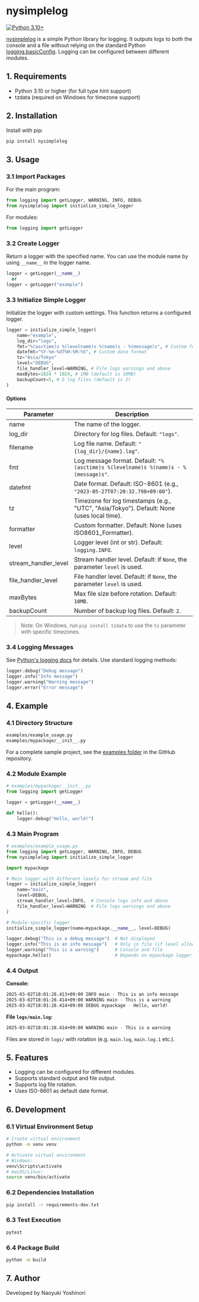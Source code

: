 # nysimplelog

[![Python 3.10+](https://img.shields.io/badge/python-3.10+-blue.svg)](https://www.python.org/downloads/)

[nysimplelog](https://github.com/naoyoshinori/nysimplelog) is a simple Python library for logging. It outputs logs to both the console and a file without relying on the standard Python [logging.basicConfig](https://docs.python.org/3/library/logging.html). Logging can be configured between different modules.

## 1. Requirements

- Python 3.10 or higher (for full type hint support)
- tzdata (required on Windows for timezone support)

## 2. Installation

 Install with pip:

```bash
pip install nysimplelog
```

## 3. Usage

### 3.1 Import Packages

For the main program:

```python
from logging import getLogger, WARNING, INFO, DEBUG
from nysimplelog import initialize_simple_logger
```

For modules:

```python
from logging import getLogger
```

### 3.2 Create Logger

Return a logger with the specified name. You can use the module name by using `__name__` in the logger name.

```python
logger = getLogger(__name__)
  or
logger = getLogger("example")
```

### 3.3 Initialize Simple Logger

Initialize the logger with custom settings. This function returns a configured logger.

```python
logger = initialize_simple_logger(
    name="example",
    log_dir="logs",
    fmt="%(asctime)s %(levelname)s %(name)s - %(message)s", # Custom format
    datefmt="%Y-%m-%dT%H:%M:%S", # Custom date format
    tz="Asia/Tokyo"
    level="DEBUG",
    file_handler_level=WARNING, # File logs warnings and above
    maxBytes=1024 * 1024, # 1MB (default is 10MB)
    backupCount=5, # 5 log files (default is 2)
)
```

#### Options

| Parameter | Description |
|---|---|
| name | The name of the logger. |
| log_dir | Directory for log files. Default: `"logs"`. |
| filename | Log file name. Default: `"{log_dir}/{name}.log"`. |
| fmt | Log message format. Default: `"%(asctime)s %(levelname)s %(name)s - %(message)s"`. |
| datefmt | Date format. Default: ISO-8601 (e.g., `"2023-05-27T07:20:32.798+09:00"`). |
| tz | Timezone for log timestamps (e.g., "UTC", "Asia/Tokyo"). Default: None (uses local time). |
| formatter | Custom formatter. Default: None (uses ISO8601_Formatter). |
| level | Logger level (int or str). Default: `logging.INFO`. |
| stream_handler_level | Stream handler level. Default: if `None`, the parameter `level` is used. |
| file_handler_level | File handler level. Default: if `None`, the parameter `level` is used. |
| maxBytes | Max file size before rotation. Default: `10MB`. |
| backupCount | Number of backup log files. Default: `2`. |

> Note: On Windows, run `pip install tzdata` to use the `tz` parameter with specific timezones.

### 3.4 Logging Messages

See [Python's logging docs](https://docs.python.org/3/library/logging.html) for details. Use standard logging methods:

```python
logger.debug("Debug message")
logger.info("Info message")
logger.warning("Warning message")
logger.error("Error message")
```

## 4. Example

### 4.1 Directory Structure

```bash
examples/example_usage.py
examples/mypackage/__init__.py
```

For a complete sample project, see the [examples folder](https://github.com/naoyoshinori/nysimplelog/tree/main/examples) in the GitHub repository.

### 4.2 Module Example

```python
# examples/mypackage/__init__.py
from logging import getLogger

logger = getLogger(__name__)

def hello():
    logger.debug("Hello, world!")
```

### 4.3 Main Program

```python
# examples/example_usage.py
from logging import getLogger, WARNING, INFO, DEBUG
from nysimplelog import initialize_simple_logger

import mypackage

# Main logger with different levels for stream and file
logger = initialize_simple_logger(
    name="main",
    level=DEBUG,
    stream_handler_level=INFO,  # Console logs info and above
    file_handler_level=WARNING  # File logs warnings and above
)

# Module-specific logger
initialize_simple_logger(name=mypackage.__name__, level=DEBUG)

logger.debug("This is a debug message")  # Not displayed
logger.info("This is an info message")   # Only in file (if level allows)
logger.warning("This is a warning")      # Console and file
mypackage.hello()                        # Depends on mypackage logger
```

### 4.4 Output

**Console:**

```bash
2025-03-02T18:01:28.413+09:00 INFO main - This is an info message
2025-03-02T18:01:28.414+09:00 WARNING main - This is a warning
2025-03-02T18:01:28.414+09:00 DEBUG mypackage - Hello, world!
```

**File `logs/main.log`:**

```bash
2025-03-02T18:01:28.414+09:00 WARNING main - This is a warning
```

Files are stored in `logs/` with rotation (e.g. `main.log`, `main.log.1` etc.).

## 5. Features

- Logging can be configured for different modules.
- Supports standard output and file output.
- Supports log file rotation.
- Uses ISO-8601 as default date format.

## 6. Development

### 6.1 Virtual Environment Setup

```bash
# Create virtual environment
python -m venv venv

# Activate virtual environment
# Windows:
venv\Scripts\activate
# macOS/Linux:
source venv/bin/activate
```

### 6.2 Dependencies Installation

```bash
pip install -r requirements-dev.txt
```

### 6.3 Test Execution

```bash
pytest
```

### 6.4 Package Build

```bash
python -m build
```

## 7. Author
Developed by Naoyuki Yoshinori
